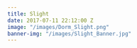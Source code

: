 ```yaml
---
title: Slight
date: 2017-07-11 22:12:00 Z
image: "/images/Dorm_Slight.png"
banner-img: "/images/Slight_Banner.jpg"
---
```


